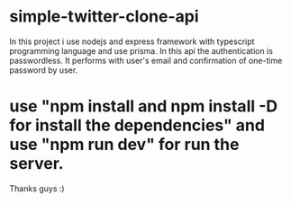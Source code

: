 # simple-twitter-clone-api
In this project i use nodejs and express framework with typescript programming language and use prisma.
In this api the authentication is passwordless. It performs with user's email and confirmation of one-time password by user.
# use "npm install and npm install -D for install the dependencies" and use "npm run dev" for run the server.

Thanks guys :)
